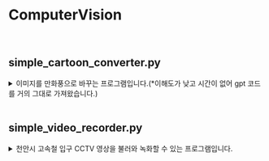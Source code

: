 # ComputerVision

<br>

## simple_cartoon_converter.py
<details>
<summary>이미지를 만화풍으로 바꾸는 프로그램입니다.(*이해도가 낮고 시간이 없어 gpt 코드를 거의 그대로 가져왔습니다.)</summary>
<br>
gpt로 만든 코드에서 아래와 같이 medianBlur 인자값(커널 크기)을 5에서 3으로 변경하여 기존 코드보다 뭉개지는 정도를 줄였습니다.

    gray = cv2.medianBlur(gray, 3)

또한, Cartoon창 외에 Original창을 띄워 원본 이미지와 비교할 수 있도록 아래 코드를 추가했습니다.

    cv2.imshow("Original", img)

본 알고리즘은 MilesMorales2.jpg 이미지는 큰 이질감 없이 만화풍으로 잘 전환 됩니다.
![MilesMorales2_toCartoon](https://github.com/user-attachments/assets/01d5c766-6ec3-4d80-a8d3-1513ff85f58e)

하지만 MilesMorales1.jpg 이미지와 같이 신체의 외곽(손, 다리 등)이 다른 그림과 겹쳐지는 경우 외곽선을 제대로 형성하지 못해 선명해야할 부분이 뭉개지는 문제가 있습니다.
![MilesMorales1_toCartoon](https://github.com/user-attachments/assets/d44a1fa4-6487-4ac0-adfe-ab1da13e1cbe)
![MilesMorales1_toCartoon_Prob](https://github.com/user-attachments/assets/4b51054c-4175-470b-b220-280ff575c46f)


그림 자체의 외곽 부분은 잘 인지하여 테두리를 두껍게 해주지만 내부의 선까진 두껍게 해주지 못해 손, 발이 접히거나 다른 신체와 겹칠 경우 해당 부분은 만화풍으로 제대로 전환하지 못한다는 한계점이 존재합니다.
</details>

<br>

## simple_video_recorder.py
<details>
<summary>천안시 고속철 입구 CCTV 영상을 불러와 녹화할 수 있는 프로그램입니다.</summary>
<br>
스페이스바를 누르면 좌측 상단에 붉은 원이 생기며 녹화를 시작합니다. 스페이스바를 다시 누르면 녹화가 종료되며 동영상 파일이 mp4 확장자로 저장됩니다.

'<' 키를 입력할 때마다 밝기가 조금씩 올라갑니다. '>' 키를 입력하면 밝기가 조금씩 내려갑니다. 조정된 밝기는 녹화 영상에도 적용되나, 녹화 도중엔 밝기를 조절할 수 없습니다.

ESC 키를 누르면 프로그램이 종료됩니다.

기본 상태:
https://github.com/user-attachments/assets/6e9ca832-7e9a-4251-aa74-cbb8ad4b6aca

녹화 시작 및 종료:
https://github.com/user-attachments/assets/19fc35ee-10ac-4ecd-951a-8e99ccbba277

밝기 조절:
https://github.com/user-attachments/assets/db958ad2-bf1e-4610-8536-f37dc1ea3def
</details>
